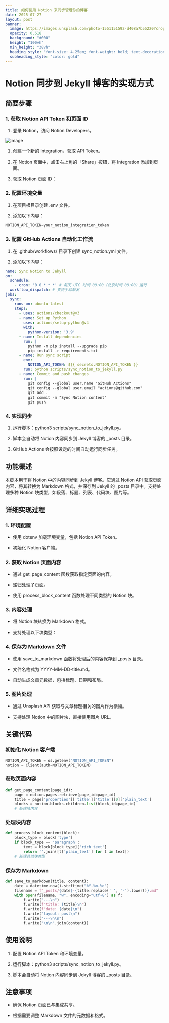 ```yaml
---
title: 如何使用 Notion 来同步管理你的博客
date: 2025-07-27
layout: post
banner:
  image: https://images.unsplash.com/photo-1551151592-d408a7b55220?crop=entropy&cs=tinysrgb&fit=max&fm=jpg&ixid=M3w2OTIwMzJ8MHwxfHJhbmRvbXx8fHx8fHx8fDE3NTM1ODIwMjF8&ixlib=rb-4.1.0&q=80&w=1080
  opacity: 0.618
  background: "#000"
  height: "100vh"
  min_height: "38vh"
  heading_style: "font-size: 4.25em; font-weight: bold; text-decoration: underline"
  subheading_style: "color: gold"
---
```


# Notion 同步到 Jekyll 博客的实现方式

## 简要步骤

### 1. 获取 Notion API Token 和页面 ID

1. 登录 Notion，访问 Notion Developers。

![image](https://prod-files-secure.s3.us-west-2.amazonaws.com/a7a0cc5a-89b9-4cda-8686-1fba0ca52f40/d19c1afe-dea5-4312-9333-786b0ba83054/image.png?X-Amz-Algorithm=AWS4-HMAC-SHA256&X-Amz-Content-Sha256=UNSIGNED-PAYLOAD&X-Amz-Credential=ASIAZI2LB466VQRG4NQ5%2F20250727%2Fus-west-2%2Fs3%2Faws4_request&X-Amz-Date=20250727T020700Z&X-Amz-Expires=3600&X-Amz-Security-Token=IQoJb3JpZ2luX2VjED8aCXVzLXdlc3QtMiJHMEUCIF7303y4UHv4SusR3yv3%2Fjdmj8uza3RsMeZ8QgINfd3sAiEA3OHQihQHp9JDMOMwfp8zN389Pt16v13QFIwfYnotw1wq%2FwMIaBAAGgw2Mzc0MjMxODM4MDUiDAFU2WZvoHNBcL6VjircA0tsEN8BoYjEyOFDla5IUNBRsyQEnDXkQBKdK3YmeYhoujfgGcDONrLBWph0s%2FjNT0L62bhA4F7uBxNx9a9Wwdr6sCRWcrRQKCcUaCFP4y4oVbb9bRwhIlM4%2FY%2FfytsLRlV0%2BMvabfoW5ZeY8QtSE%2FRQVuzc%2BlaLu%2FMUS6aK4F2POJoX5NUHwc4EwUEw8lLxrEj1vXcCJ04FN6cjZudYT8BWNhfZmHyWmF7dPCHwXAxh87BwQqO5Qg20%2B0GB4yYQPwggg9fDtOahSKAKqV31xVCpyLWKrU0fm7qlLOX9QBdOt2%2ByHyB3ciOfvZAKpTBMlWww28SiaD3aH4lNM8dNii8kFqitaSnPNxIWtn1FzjdSzXUcQP27YNZgwEaAIZoh%2BfSg%2Fu5RU3axVRC45CKyOe%2BLtaU9VwC6gtsAfuhbUsKYZ%2BxIFFR3YfR8mVzll7VhJseLxdAGHP%2Fu7xM5cW5V4UnggpfUGG9YlFfEklox1j2ZOO5WAfi%2BTeOrvlX3F0hXuoRQM1gAFUv7zirhu7XH65qhW4NfWo5IH5hCV5Pqvl88sWFDj989ypfFiSirgK2MNHVYT2r6dhSJYABXd2vpqZbvML3USlnrSPkQUDiuv%2FRwBxCUVIiJydtsn2fPMM%2FClcQGOqUBVQT5JKlP0Y0Vta30e%2FRaqnrW6Ha9QAf5vR8soAFxRWRXMObIOzMMuVwFtRf5PoL3IrQpFZRJwR4Bn7XVDkpj16Gtj3fEZ2vPQJrn4g7DMaHAHCfBNw6CdXPMk7aXLNHDKTYrDRiqvlUN858elOLfXytu2yEVdZlnnaSSI%2B8HpQ%2BFm%2FRD9dkc20bECUfY5henPGSBD7CSw1kqz60OF2DGacVTc96J&X-Amz-Signature=8219434abafebec68455517d0d3d732e0cfefd82cbed5a7ad3755fb152e44edd&X-Amz-SignedHeaders=host&x-amz-checksum-mode=ENABLED&x-id=GetObject)

1. 创建一个新的 Integration，获取 API Token。

1. 在 Notion 页面中，点击右上角的「Share」按钮，将 Integration 添加到页面。

1. 获取 Notion 页面 ID：


### 2. 配置环境变量

1. 在项目根目录创建 .env 文件。

1. 添加以下内容：

```javascript
NOTION_API_TOKEN=your_notion_integration_token
```

### 3. 配置 GitHub Actions 自动化工作流

1. 在 .github/workflows/ 目录下创建 sync_notion.yml 文件。

1. 添加以下内容：

```yaml
name: Sync Notion to Jekyll
on:
  schedule:
    - cron: '0 0 * * *' # 每天 UTC 时间 00:00（北京时间 08:00）运行
  workflow_dispatch: # 支持手动触发
jobs:
  sync:
    runs-on: ubuntu-latest
    steps:
      - uses: actions/checkout@v3
      - name: Set up Python
        uses: actions/setup-python@v4
        with:
          python-version: '3.9'
      - name: Install dependencies
        run: |
          python -m pip install --upgrade pip
          pip install -r requirements.txt
      - name: Run sync script
        env:
          NOTION_API_TOKEN: ${{ secrets.NOTION_API_TOKEN }}
        run: python scripts/sync_notion_to_jekyll.py
      - name: Commit and push changes
        run: |
          git config --global user.name "GitHub Actions"
          git config --global user.email "actions@github.com"
          git add .
          git commit -m "Sync Notion content"
          git push
```

### 4. 实现同步

1. 运行脚本：python3 scripts/sync_notion_to_jekyll.py。

1. 脚本会自动将 Notion 内容同步到 Jekyll 博客的 _posts 目录。

1. GitHub Actions 会按照设定的时间自动运行同步任务。

## 功能概述

本脚本用于将 Notion 中的内容同步到 Jekyll 博客。它通过 Notion API 获取页面内容，将其转换为 Markdown 格式，并保存到 Jekyll 的 _posts 目录中。支持处理多种 Notion 块类型，如段落、标题、列表、代码块、图片等。

## 详细实现过程

### 1. 环境配置

- 使用 dotenv 加载环境变量，包括 Notion API Token。

- 初始化 Notion 客户端。

### 2. 获取 Notion 页面内容

- 通过 get_page_content 函数获取指定页面的内容。

- 递归处理子页面。

- 使用 process_block_content 函数处理不同类型的 Notion 块。

### 3. 内容处理

- 将 Notion 块转换为 Markdown 格式。

- 支持处理以下块类型：


### 4. 保存为 Markdown 文件

- 使用 save_to_markdown 函数将处理后的内容保存到 _posts 目录。

- 文件名格式为 YYYY-MM-DD-title.md。

- 自动生成文章元数据，包括标题、日期和布局。

### 5. 图片处理

- 通过 Unsplash API 获取与文章标题相关的图片作为横幅。

- 支持处理 Notion 中的图片块，直接使用图片 URL。

## 关键代码

### 初始化 Notion 客户端

```python
NOTION_API_TOKEN = os.getenv("NOTION_API_TOKEN")
notion = Client(auth=NOTION_API_TOKEN)
```

### 获取页面内容

```python
def get_page_content(page_id):
    page = notion.pages.retrieve(page_id=page_id)
    title = page['properties']['title']['title'][0]['plain_text']
    blocks = notion.blocks.children.list(block_id=page_id)
    # 处理块内容
```

### 处理块内容

```python
def process_block_content(block):
    block_type = block['type']
    if block_type == 'paragraph':
        text = block[block_type]['rich_text']
        return ''.join([t['plain_text'] for t in text])
    # 处理其他块类型
```

### 保存为 Markdown

```python
def save_to_markdown(title, content):
    date = datetime.now().strftime("%Y-%m-%d")
    filename = f"_posts/{date}-{title.replace(' ', '-').lower()}.md"
    with open(filename, "w", encoding="utf-8") as f:
        f.write("---\n")
        f.write(f"title: {title}\n")
        f.write(f"date: {date}\n")
        f.write("layout: post\n")
        f.write("---\n\n")
        f.write("\n\n".join(content))
```

## 使用说明

1. 配置 Notion API Token 和环境变量。

1. 运行脚本：python3 scripts/sync_notion_to_jekyll.py。

1. 脚本会自动将 Notion 内容同步到 Jekyll 博客的 _posts 目录。

## 注意事项

- 确保 Notion 页面已与集成共享。

- 根据需要调整 Markdown 文件的元数据和格式。